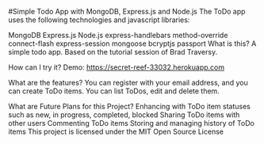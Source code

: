 #Simple Todo App with MongoDB, Express.js and Node.js
The ToDo app uses the following technologies and javascript libraries:

MongoDB
Express.js
Node.js
express-handlebars
method-override
connect-flash
express-session
mongoose
bcryptjs
passport
What is this?
A simple todo app. Based on the tutorial session of Brad Traversy.

How can I try it?
Demo: https://secret-reef-33032.herokuapp.com

What are the features?
You can register with your email address, and you can create ToDo items. You can list ToDos, edit and delete them.

What are Future Plans for this Project?
Enhancing with ToDo item statuses such as new, in progress, completed, blocked
Sharing ToDo items with other users
Commenting ToDo items
Storing and managing history of ToDo items
This project is licensed under the MIT Open Source License
